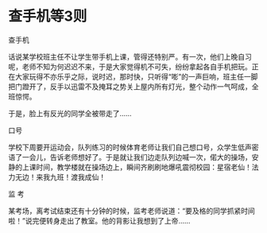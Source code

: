 # 查手机等3则

查手机 

话说某学校班主任不让学生带手机上课，管得还特别严。有一次，他们上晚自习呢，老师不知为何迟迟不来，于是大家觉得机不可失，纷纷拿起各自手机把玩。正在大家玩得不亦乐乎之际，说时迟，那时快，只听得“嘭”的一声巨响，班主任一脚把门蹬开了，反手以迅雷不及掩耳之势关上屋内所有灯光，整个动作一气呵成，全班惊愕。 

于是，脸上有反光的同学全被带走了…… 

口号 

学校下周要开运动会，队列练习的时候体育老师让我们自己想口号，众学生低声密语了一会儿，告诉老师想好了。于是就让我们边走队列边喊一次，偌大的操场，安静的上课时间，教学楼就在操场边上，瞬间齐刷刷地爆吼震彻校园：星宿老仙！法力无边！来我九班！渡我成仙！ 

监 考 

某考场，离考试结束还有十分钟的时候，监考老师说道：“要及格的同学抓紧时间啦！”说完便转身走出了教室。他的背影让我想到了上帝……